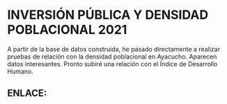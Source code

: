 # INVERSIÓN PÚBLICA Y DENSIDAD POBLACIONAL 2021

A partir de la base de datos construida, he pasado directamente a realizar pruebas de relación con la densidad poblacional en Ayacucho. Aparecen datos interesantes. Pronto subiré una relación con el Índice de Desarrollo Humano.

## ENLACE:



